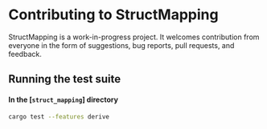 # Contributing to StructMapping

StructMapping is a work-in-progress project. It welcomes contribution from everyone in the form of suggestions, bug
reports, pull requests, and feedback.

## Running the test suite

#### In the [`struct_mapping`] directory

```sh
cargo test --features derive
```